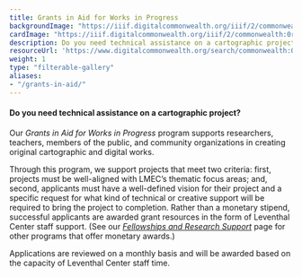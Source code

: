 ```yaml
---
title: Grants in Aid for Works in Progress
backgroundImage: "https://iiif.digitalcommonwealth.org/iiif/2/commonwealth:0r96fn50n/145,832,5092,2167/1200,/0/default.jpg"
cardImage: "https://iiif.digitalcommonwealth.org/iiif/2/commonwealth:0r96fn50n/145,832,5092,2167/1200,/0/default.jpg"
description: Do you need technical assistance on a cartographic project?
resourceUrl: 'https://www.digitalcommonwealth.org/search/commonwealth:0r96fn49w'
weight: 1
type: "filterable-gallery"
aliases:
- "/grants-in-aid/"
---
```


#### Do you need technical assistance on a cartographic project?

Our *Grants in Aid for Works in Progress* program supports researchers, teachers, members of the public, and community organizations in creating original cartographic and digital works.

Through this program, we support projects that meet two criteria: first, projects must be well-aligned with LMEC’s thematic focus areas; and, second, applicants must have a well-defined vision for their project and a specific request for what kind of technical or creative support will be required to bring the project to completion. Rather than a monetary stipend, successful applicants are awarded grant resources in the form of Leventhal Center staff support. (See our *[Fellowships and Research Support](/research/fellowships/)* page for other programs that offer monetary awards.)

Applications are reviewed on a monthly basis and will be awarded based on the capacity of Leventhal Center staff time.

<iframe data-tally-src="https://tally.so/embed/nr5REl?alignLeft=1&hideTitle=1&transparentBackground=1&dynamicHeight=1" loading="lazy" width="100%" height="2097" frameborder="0" marginheight="0" marginwidth="0" title="Cartography, Visualization, and Data Project Support for Individuals and Groups - Applications"></iframe><script>var d=document,w="https://tally.so/widgets/embed.js",v=function(){"undefined"!=typeof Tally?Tally.loadEmbeds():d.querySelectorAll("iframe[data-tally-src]:not([src])").forEach((function(e){e.src=e.dataset.tallySrc}))};if("undefined"!=typeof Tally)v();else if(d.querySelector('script[src="'+w+'"]')==null){var s=d.createElement("script");s.src=w,s.onload=v,s.onerror=v,d.body.appendChild(s);}</script>

